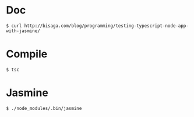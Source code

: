 # Doc
    $ curl http://bisaga.com/blog/programming/testing-typescript-node-app-with-jasmine/

# Compile
	$ tsc

# Jasmine
	$ ./node_modules/.bin/jasmine
